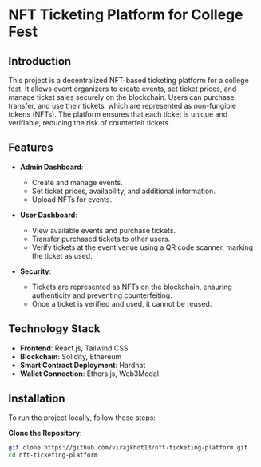 # NFT Ticketing Platform for College Fest

## Introduction

This project is a decentralized NFT-based ticketing platform for a college fest. It allows event organizers to create events, set ticket prices, and manage ticket sales securely on the blockchain. Users can purchase, transfer, and use their tickets, which are represented as non-fungible tokens (NFTs). The platform ensures that each ticket is unique and verifiable, reducing the risk of counterfeit tickets.

## Features

- **Admin Dashboard**: 
  - Create and manage events.
  - Set ticket prices, availability, and additional information.
  - Upload NFTs for events.

- **User Dashboard**:
  - View available events and purchase tickets.
  - Transfer purchased tickets to other users.
  - Verify tickets at the event venue using a QR code scanner, marking the ticket as used.

- **Security**:
  - Tickets are represented as NFTs on the blockchain, ensuring authenticity and preventing counterfeiting.
  - Once a ticket is verified and used, it cannot be reused.

## Technology Stack

- **Frontend**: React.js, Tailwind CSS
- **Blockchain**: Solidity, Ethereum
- **Smart Contract Deployment**: Hardhat
- **Wallet Connection**: Ethers.js, Web3Modal

## Installation

To run the project locally, follow these steps:

 **Clone the Repository**:
   ```bash
   git clone https://github.com/virajkhot13/nft-ticketing-platform.git
   cd nft-ticketing-platform
